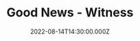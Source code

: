 ---
video:
  type: vimeo
  id: 739453703
speaker:
  permalink: bart-wilkins
  name: Bart Wilkins
title: Good News - Witness
image: https://i.imgur.com/iYCxyJ3.png
date: 2022-08-14T14:30:00.000Z
series: "good-news"
---